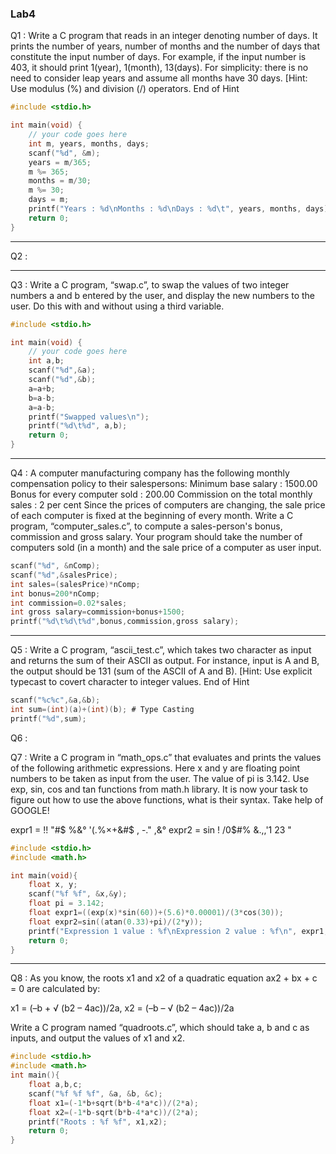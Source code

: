 ### Lab4

Q1 : Write a C program that reads in an integer denoting number of days. It prints 
the number of years, number of months and the number of days that constitute 
the input number of days. For example, if the input number is 403, it should 
print 1(year), 1(month), 13(days). For simplicity: there is no need to consider 
leap years and assume all months have 30 days. [Hint: Use modulus (%) and 
division (/) operators. End of Hint

```c
#include <stdio.h>

int main(void) {
	// your code goes here
	int m, years, months, days;
    scanf("%d", &m);
    years = m/365;
    m %= 365;
    months = m/30;
    m %= 30;
    days = m;
    printf("Years : %d\nMonths : %d\nDays : %d\t", years, months, days);
	return 0;
}
```

---

Q2 : 

---

Q3 : Write a C program, “swap.c”, to swap the values of two integer numbers a and 
b entered by the user, and display the new numbers to the user. Do this with 
and without using a third variable.

```c
#include <stdio.h>

int main(void) {
	// your code goes here
	int a,b;
	scanf("%d",&a);
    scanf("%d",&b);
    a=a+b;
    b=a-b;
    a=a-b;
    printf("Swapped values\n");
    printf("%d\t%d", a,b);
	return 0;
}
```

---

Q4 : A computer manufacturing company has the following monthly compensation 
policy to their salespersons: 
Minimum base salary : 1500.00 
Bonus for every computer sold : 200.00 
Commission on the total monthly sales : 2 per cent 
Since the prices of computers are changing, the sale price of each computer is 
fixed at the beginning of every month. Write a C program, “computer_sales.c”,
to compute a sales-person's bonus, commission and gross salary. Your program 
should take the number of computers sold (in a month) and the sale price of a 
computer as user input.

```c
scanf("%d", &nComp);
scanf("%d",&salesPrice);
int sales=(salesPrice)*nComp;
int bonus=200*nComp;
int commission=0.02*sales;
int gross salary=commission+bonus+1500;
printf("%d\t%d\t%d",bonus,commission,gross salary);
```

---

Q5 : Write a C program, “ascii_test.c”, which takes two character as input and 
returns the sum of their ASCII as output. For instance, input is A and B, the 
output should be 131 (sum of the ASCII of A and B). [Hint: Use explicit typecast 
to covert character to integer values. End of Hint

```c
scanf("%c%c",&a,&b);
int sum=(int)(a)+(int)(b); # Type Casting
printf("%d",sum);
```

Q6 : 

Q7 : Write a C program in “math_ops.c” that evaluates and prints the values of the
following arithmetic expressions. Here x and y are floating point numbers to be
taken as input from the user. The value of pi is 3.142. Use exp, sin, cos and
tan functions from math.h library. It is now your task to figure out how to use
the above functions, what is their syntax. Take help of GOOGLE!

expr1 = !! "#$ %&°
'(.%×+&#$
, -." ,&°
expr2 = sin !
/0$#% &.,,'1
23 "

```c
#include <stdio.h>
#include <math.h>

int main(void){
	float x, y;
    scanf("%f %f", &x,&y);
    float pi = 3.142;
    float expr1=((exp(x)*sin(60))+(5.6)*0.00001)/(3*cos(30));
    float expr2=sin((atan(0.33)+pi)/(2*y));
    printf("Expression 1 value : %f\nExpression 2 value : %f\n", expr1,expr2);
	return 0;
}
```

---

Q8 : As you know, the roots x1 and x2 of a quadratic equation ax2 + bx + c = 0 are
calculated by:

x1 = (–b + √ (b2 – 4ac))/2a,
x2 = (–b – √ (b2 – 4ac))/2a

Write a C program named “quadroots.c”, which should take a, b and c as
inputs, and output the values of x1 and x2.

```c
#include <stdio.h>
#include <math.h>
int main(){
	float a,b,c;
	scanf("%f %f %f", &a, &b, &c);
	float x1=(-1*b+sqrt(b*b-4*a*c))/(2*a);
	float x2=(-1*b-sqrt(b*b-4*a*c))/(2*a);
	printf("Roots : %f %f", x1,x2);
    return 0;
}
```
